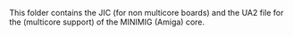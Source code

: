 This folder contains the JIC (for non multicore boards) and the UA2 file for the (multicore support) of the MINIMIG (Amiga) core.
